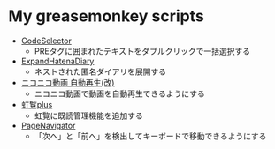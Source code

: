 # My greasemonkey scripts

* [CodeSelector](codeselector.user.js)
  - PREタグに囲まれたテキストをダブルクリックで一括選択する
* [ExpandHatenaDiary](expandhatenadiary.user.js)
  - ネストされた匿名ダイアリを展開する
* [ニコニコ動画 自動再生(改)](nicoautoplay.user.js)
  - ニコニコ動画で動画を自動再生できるようにする
* [虹覧plus](nijiranplus.user.js)
  - 虹覧に既読管理機能を追加する
* [PageNavigator](pagenavigator.user.js)
  - 「次へ」と「前へ」を検出してキーボードで移動できるようにする
